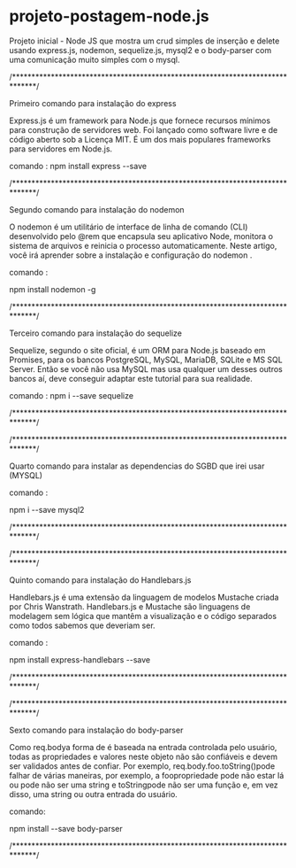 # projeto-postagem-node.js 
Projeto inicial - Node JS que mostra um crud simples de inserção e delete usando express.js, 
nodemon, sequelize.js, mysql2 e o body-parser com uma comunicação muito simples com o mysql.


/******************************************************************************/

Primeiro comando  para instalação do express

Express.js é um framework para Node.js que fornece recursos 
mínimos para construção de servidores web. 
Foi lançado como software livre e de código aberto sob a Licença MIT. 
É um dos mais populares frameworks para servidores em Node.js.

comando : 
npm install express  --save


/******************************************************************************/

Segundo comando  para instalação do nodemon

O nodemon é um utilitário de interface de linha de comando (CLI) desenvolvido pelo 
@rem que encapsula seu aplicativo Node, monitora o sistema de arquivos e reinicia o 
processo automaticamente. Neste artigo, você irá aprender sobre a instalação e configuração 
do nodemon .

comando :

npm install nodemon -g

/******************************************************************************/

Terceiro comando para instalação do sequelize

 Sequelize, segundo o site oficial, é um ORM para Node.js baseado em Promises, 
 para os bancos PostgreSQL, MySQL, MariaDB, SQLite e MS SQL Server. Então se você 
 não usa MySQL mas usa qualquer um desses outros bancos aí, deve conseguir adaptar 
 este tutorial para sua realidade.

comando :
 npm i --save sequelize
 
/******************************************************************************/


/******************************************************************************/


Quarto comando para instalar as dependencias do SGBD que irei usar (MYSQL)


comando :

npm i --save mysql2


/******************************************************************************/



/******************************************************************************/

 Quinto comando para instalação do Handlebars.js
 

 Handlebars.js é uma extensão da linguagem de modelos Mustache criada por Chris 
 Wanstrath. Handlebars.js e Mustache são linguagens de modelagem sem lógica que mantêm a 
 visualização e o código separados como todos sabemos que deveriam ser.

comando :

npm install express-handlebars  --save


/******************************************************************************/



/******************************************************************************/

Sexto comando para instalação do body-parser


Como req.bodya forma de é baseada na entrada controlada pelo usuário, 
todas as propriedades e valores neste objeto não são confiáveis ​​e devem 
ser validados antes de confiar. Por exemplo, req.body.foo.toString()pode 
falhar de várias maneiras, por exemplo, a foopropriedade pode não estar 
lá ou pode não ser uma string e toStringpode não ser uma função e, em vez 
disso, uma string ou outra entrada do usuário.


comando: 


npm install --save body-parser



/******************************************************************************/

